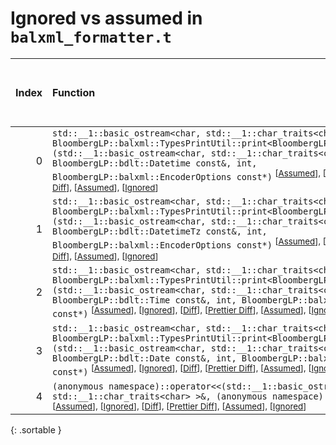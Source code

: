 # Ignored vs assumed in `balxml_formatter.t`

<script src="../sorttable.js"></script>

|   Index | Function                                                                                                                                                                                                                                                                                                                                                                                                                                                                                   |   Difference in number of lines |   Function size difference in bytes |   Number of lines in assumed build |   Number of bytes in assumed build |   Number of lines in ignored build |   Number of bytes in ignored build |
|--------:|:-------------------------------------------------------------------------------------------------------------------------------------------------------------------------------------------------------------------------------------------------------------------------------------------------------------------------------------------------------------------------------------------------------------------------------------------------------------------------------------------|--------------------------------:|------------------------------------:|-----------------------------------:|-----------------------------------:|-----------------------------------:|-----------------------------------:|
|       0 | `std::__1::basic_ostream<char, std::__1::char_traits<char> >& BloombergLP::balxml::TypesPrintUtil::print<BloombergLP::bdlt::Datetime>(std::__1::basic_ostream<char, std::__1::char_traits<char> >&, BloombergLP::bdlt::Datetime const&, int, BloombergLP::balxml::EncoderOptions const*)` <sup>\[[Assumed](0-assume)\], \[[Ignored](0-none)\], \[[Diff](0.diff.html)\], \[[Prettier Diff](0-diff.html)\], \[[Assumed](0-assume-decompiled.txt)\], \[[Ignored](0-none-decompiled.txt)\]     |                              -1 |                                  16 |                                 56 |                                224 |                                 57 |                                208 |
|       1 | `std::__1::basic_ostream<char, std::__1::char_traits<char> >& BloombergLP::balxml::TypesPrintUtil::print<BloombergLP::bdlt::DatetimeTz>(std::__1::basic_ostream<char, std::__1::char_traits<char> >&, BloombergLP::bdlt::DatetimeTz const&, int, BloombergLP::balxml::EncoderOptions const*)` <sup>\[[Assumed](1-assume)\], \[[Ignored](1-none)\], \[[Diff](1.diff.html)\], \[[Prettier Diff](1-diff.html)\], \[[Assumed](1-assume-decompiled.txt)\], \[[Ignored](1-none-decompiled.txt)\] |                              -1 |                                  16 |                                 56 |                                224 |                                 57 |                                208 |
|       2 | `std::__1::basic_ostream<char, std::__1::char_traits<char> >& BloombergLP::balxml::TypesPrintUtil::print<BloombergLP::bdlt::Time>(std::__1::basic_ostream<char, std::__1::char_traits<char> >&, BloombergLP::bdlt::Time const&, int, BloombergLP::balxml::EncoderOptions const*)` <sup>\[[Assumed](2-assume)\], \[[Ignored](2-none)\], \[[Diff](2.diff.html)\], \[[Prettier Diff](2-diff.html)\], \[[Assumed](2-assume-decompiled.txt)\], \[[Ignored](2-none-decompiled.txt)\]             |                              -1 |                                  16 |                                 56 |                                224 |                                 57 |                                208 |
|       3 | `std::__1::basic_ostream<char, std::__1::char_traits<char> >& BloombergLP::balxml::TypesPrintUtil::print<BloombergLP::bdlt::Date>(std::__1::basic_ostream<char, std::__1::char_traits<char> >&, BloombergLP::bdlt::Date const&, int, BloombergLP::balxml::EncoderOptions const*)` <sup>\[[Assumed](3-assume)\], \[[Ignored](3-none)\], \[[Diff](3.diff.html)\], \[[Prettier Diff](3-diff.html)\], \[[Assumed](3-assume-decompiled.txt)\], \[[Ignored](3-none-decompiled.txt)\]             |                              -2 |                                   0 |                                 55 |                                208 |                                 57 |                                208 |
|       4 | `(anonymous namespace)::operator<<(std::__1::basic_ostream<char, std::__1::char_traits<char> >&, (anonymous namespace)::ScalarData const&)` <sup>\[[Assumed](4-assume)\], \[[Ignored](4-none)\], \[[Diff](4.diff.html)\], \[[Prettier Diff](4-diff.html)\], \[[Assumed](4-assume-decompiled.txt)\], \[[Ignored](4-none-decompiled.txt)\]                                                                                                                                                   |                              -3 |                                 -16 |                                 65 |                                240 |                                 68 |                                256 |
{: .sortable }
